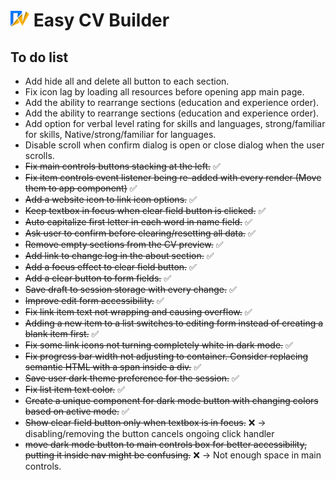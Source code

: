 # <img src="./src/assets/images/logo.svg" alt="Easy CV builder logo" width="30px"/> Easy CV Builder

## To do list

- Add hide all and delete all button to each section.
- Fix icon lag by loading all resources before opening app main page.
- Add the ability to rearrange sections (education and experience order).
- Add the ability to rearrange sections (education and experience order).
- Add option for verbal level rating for skills and languages, strong/familiar for skills, Native/strong/familiar for languages.
- Disable scroll when confirm dialog is open or close dialog when the user scrolls.
- ~~Fix main controls buttons stacking at the left.~~ ✅
- ~~Fix item controls event listener being re-added with every render (Move them to app component)~~ ✅
- ~~Add a website icon to link icon options.~~ ✅
- ~~Keep textbox in focus when clear field button is clicked.~~ ✅
- ~~Auto capitalize first letter in each word in name field.~~ ✅
- ~~Ask user to confirm before clearing/resetting all data.~~ ✅
- ~~Remove empty sections from the CV preview.~~ ✅
- ~~Add link to change log in the about section.~~ ✅
- ~~Add a focus effect to clear field button.~~ ✅
- ~~Add a clear button to form fields.~~ ✅
- ~~Save draft to session storage with every change.~~ ✅
- ~~Improve edit form accessibility.~~ ✅
- ~~Fix link item text not wrapping and causing overflow.~~ ✅
- ~~Adding a new item to a list switches to editing form instead of creating a blank item first.~~ ✅
- ~~Fix some link icons not turning completely white in dark mode.~~ ✅
- ~~Fix progress bar width not adjusting to container. Consider replacing semantic HTML with a span inside a div.~~ ✅
- ~~Save user dark theme preference for the session.~~ ✅
- ~~Fix list item text color.~~ ✅
- ~~Create a unique component for dark mode button with changing colors based on active mode.~~ ✅
- ~~Show clear field button only when textbox is in focus.~~ ❌ -> disabling/removing the button cancels ongoing click handler
- ~~move dark mode button to main controls box for better accessibility, putting it inside nav might be confusing.~~ ❌ -> Not enough space in main controls.